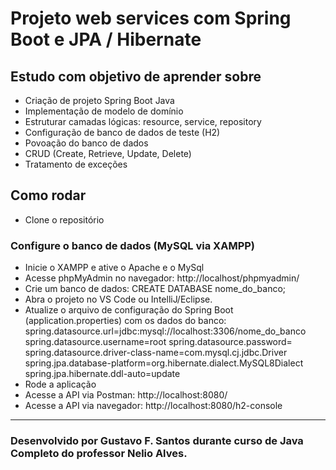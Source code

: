 # Projeto web services com Spring Boot e JPA / Hibernate

## Estudo com objetivo de aprender sobre

- Criação de projeto Spring Boot Java
- Implementação de modelo de domínio
- Estruturar camadas lógicas: resource, service, repository
- Configuração de banco de dados de teste (H2)
- Povoação do banco de dados
- CRUD (Create, Retrieve, Update, Delete)
- Tratamento de exceções

## Como rodar

- Clone o repositório

### Configure o banco de dados (MySQL via XAMPP)
- Inicie o XAMPP e ative o Apache e o MySql
- Acesse phpMyAdmin no navegador: http://localhost/phpmyadmin/
- Crie um banco de dados: CREATE DATABASE nome_do_banco;
- Abra o projeto no VS Code ou IntelliJ/Eclipse.
- Atualize o arquivo de configuração do Spring Boot (application.properties) com os dados do banco:
spring.datasource.url=jdbc:mysql://localhost:3306/nome_do_banco
spring.datasource.username=root
spring.datasource.password=
spring.datasource.driver-class-name=com.mysql.cj.jdbc.Driver
spring.jpa.database-platform=org.hibernate.dialect.MySQL8Dialect
spring.jpa.hibernate.ddl-auto=update
- Rode a aplicação
- Acesse a API via Postman: http://localhost:8080/
- Acesse a API via navegador: http://localhost:8080/h2-console

---

### Desenvolvido por Gustavo F. Santos durante curso de Java Completo do professor Nelio Alves.

